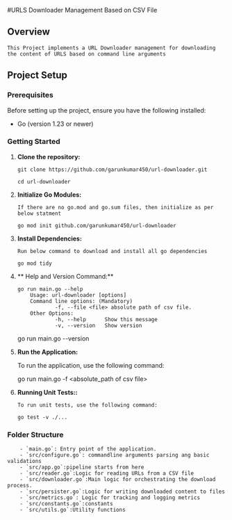 #URLS Downloader Management Based on CSV File



## Overview
	This Project implements a URL Downloader management for downloading the content of URLS based on command line arguments

## Project Setup

### Prerequisites

Before setting up the project, ensure you have the following installed:

- Go (version 1.23 or newer)


### Getting Started

1. **Clone the repository:**
    ```
    git clone https://github.com/garunkumar450/url-downloader.git

    cd url-downloader
    ```

2. **Initialize Go Modules:**
    ```
    If there are no go.mod and go.sum files, then initialize as per below statment

    go mod init github.com/garunkumar450/url-downloader
    ```

3. **Install Dependencies:**
    ```
    Run below command to download and install all go dependencies

    go mod tidy
    ```
4. ** Help and Version  Command:**
	```
	go run main.go --help
		Usage: url-downloader [options]
		Command line options: (Mandatory)
		        -f, --file <file> absolute path of csv file.
		Other Options:
		        -h, --help      Show this message
		        -v, --version   Show version
	```
	go run main.go --version

5. **Run the Application:**

    To run the application, use the following command:

    go run main.go -f <absolute_path of csv file>
 



5. **Running Unit Tests::**
    ```
    To run unit tests, use the following command:

    go test -v ./...
    ```



### Folder Structure
        - `main.go`: Entry point of the application.
        - `src/configure.go`: commandline arguments parsing ang basic validations
        - `src/app.go`:pipeline starts from here
        - `src/reader.go`:Logic for reading URLs from a CSV file
        - `src/downloader.go`:Main logic for orchestrating the download process.
        - `src/persister.go`:Logic for writing downloaded content to files
        - `src/metrics.go`: Logic for tracking and logging metrics
        - `src/constants.go`:constants
        - `src/utils.go`:Utility functions




